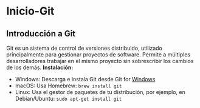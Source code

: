 # Inicio-Git
## Introducción a Git
Git es un sistema de control de versiones distribuido, utilizado principalmente para gestionar proyectos de software. Permite a múltiples desarrolladores trabajar en el mismo proyecto sin sobrescribir los cambios de los demás.
 **Instalación:**
 - Windows: Descarga e instala Git desde Git for [Windows](https://gitforwindows.org/)
 - macOS: Usa Homebrew: ``brew install git``
 - Linux: Usa el gestor de paquetes de tu distribución, por ejemplo, en Debian/Ubuntu: ``sudo apt-get install git``
